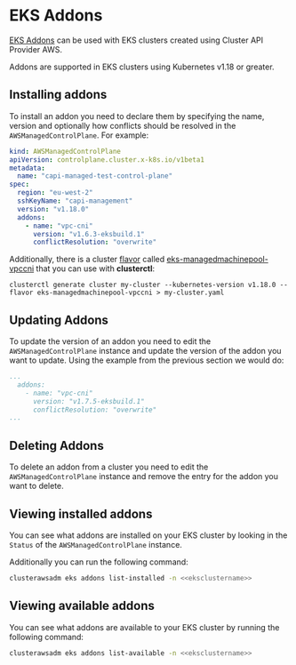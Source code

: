 # EKS Addons

[EKS Addons](https://aws.amazon.com/blogs/containers/introducing-amazon-eks-add-ons/) can be used with EKS clusters created using Cluster API Provider AWS.

Addons are supported in EKS clusters using Kubernetes v1.18 or greater.

## Installing addons

To install an addon you need to declare them by specifying the name, version and optionally how conflicts should be resolved in the `AWSManagedControlPlane`. For example:

```yaml
kind: AWSManagedControlPlane
apiVersion: controlplane.cluster.x-k8s.io/v1beta1
metadata:
  name: "capi-managed-test-control-plane"
spec:
  region: "eu-west-2"
  sshKeyName: "capi-management"
  version: "v1.18.0"
  addons:
    - name: "vpc-cni"
      version: "v1.6.3-eksbuild.1"
      conflictResolution: "overwrite"
```

Additionally, there is a cluster [flavor](https://cluster-api.sigs.k8s.io/clusterctl/commands/config-cluster.html#flavors)
called [eks-managedmachinepool-vpccni](../../templates/cluster-template-eks-managedmachinepool-vpccni.yaml) that you can use with **clusterctl**:

```shell
clusterctl generate cluster my-cluster --kubernetes-version v1.18.0 --flavor eks-managedmachinepool-vpccni > my-cluster.yaml
```

## Updating Addons

To update the version of an addon you need to edit the `AWSManagedControlPlane` instance and update the version of the addon you want to update. Using the example from the previous section we would do:

```yaml
...
  addons:
    - name: "vpc-cni"
      version: "v1.7.5-eksbuild.1"
      conflictResolution: "overwrite"
...
```

## Deleting Addons

To delete an addon from a cluster you need to edit the `AWSManagedControlPlane` instance and remove the entry for the addon you want to delete.

## Viewing installed addons

You can see what addons are installed on your EKS cluster by looking in the `Status`  of the `AWSManagedControlPlane` instance.

Additionally you can run the following command:

```bash
clusterawsadm eks addons list-installed -n <<eksclustername>>
```

## Viewing available addons

You can see what addons are available to your EKS cluster by running the following command:

```bash
clusterawsadm eks addons list-available -n <<eksclustername>>
```
